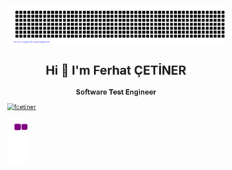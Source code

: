 ![gitartwork](gitartwork.svg)
<h1 align="center">Hi 👋 I'm Ferhat ÇETİNER</h1>
<h3 align="center">Software Test Engineer</h3>

<p align="left"> <a href="https://github.com/ryo-ma/github-profile-trophy"><img src="https://github-profile-trophy.vercel.app/?username=fcetiner" alt="fcetiner" /></a> </p>


![snake gif](https://github.com/FCetiner/FCetiner/blob/output/github-contribution-grid-snake.gif)











